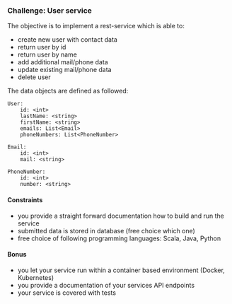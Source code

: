 ### Challenge: User service

The objective is to implement a rest-service which is able to:

- create new user with contact data
- return user by id
- return user by name
- add additional mail/phone data
- update existing mail/phone data
- delete user

The data objects are defined as followed:

```
User:
    id: <int>
    lastName: <string>
    firstName: <string>
    emails: List<Email>
    phoneNumbers: List<PhoneNumber>

Email:
    id: <int>
    mail: <string>

PhoneNumber:
    id: <int>
    number: <string>
```

#### Constraints

- you provide a straight forward documentation how to build and run the service
- submitted data is stored in database (free choice which one)
- free choice of following programming languages: Scala, Java, Python

#### Bonus

- you let your service run within a container based environment (Docker, Kubernetes)
- you provide a documentation of your services API endpoints
- your service is covered with tests

